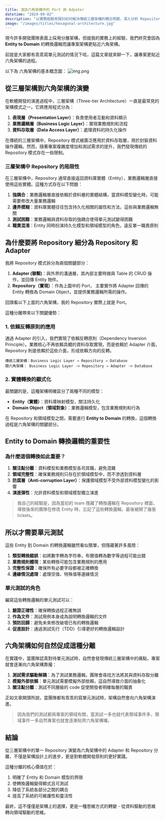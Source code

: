 ```yaml
---
title: 淺談六角架構中的 Port 與 Adpater
datetime: "2024-09-02"
description: "以實務經驗來探討如何解決傳統三層架構的耦合問題，深入分析 Repository 模式的重新設計，以及 Entity 到 Domain 轉換邏輯的關鍵作用。說明單元測試如何推動架構向六角架構自然演進，實現更好的關注點分離和系統可維護性。"
image: "/images/titles/hexagonal-architecture.jpg"
---
```



現今許多開發團隊表面上採用分層架構，但就我的實務上的經驗，我們終究會因為 **Entity to Domain** 的轉換邏輯而讓專案架構更貼近六角架構。

前提是大家都有乖乖寫單元測試的情況下哈，這篇文章就來聊一下，讓專案更貼近六角架構的過程。

以下為 六角架構的基本概念圖：
![img.png](/images/hexagoanl-architecture.png)

## 從三層架構到六角架構的演變

在軟體開發的演進過程中，三層架構（Three-tier Architecture）一直是最常見的架構模式之一。它將應用程式分為：

1. **表現層（Presentation Layer）**：負責使用者互動和資料顯示
2. **業務邏輯層（Business Logic Layer）**：實現業務規則和流程
3. **資料存取層（Data Access Layer）**：處理資料的持久化操作

在傳統的三層架構中，Repository 模式被廣泛應用於資料存取層，用於封裝資料操作邏輯。然而，隨著專案複雜度增加和測試需求的提升，我們發現傳統的 Repository 模式存在一些限制。

### 三層架構中 Repository 的局限性

在三層架構中，Repository 通常直接返回資料庫實體（Entity），業務邏輯層直接使用這些實體。這種方式存在以下問題：

1. **強耦合**：業務邏輯層直接依賴於資料層的實體結構，當資料模型變化時，可能需要修改大量業務邏輯
2. **邊界模糊**：資料庫實體往往包含持久化相關的屬性和方法，這些與業務邏輯無關
3. **測試困難**：業務邏輯與資料存取的強耦合使得單元測試變得困難
4. **職責混淆**：Entity 同時扮演持久化模型和領域模型的角色，違反單一職責原則

## 為什麼要將 Repository 細分為 Repository 和 Adapter

我將 Repository 模式拆分為兩個關鍵部分：

1. **Adapter (聯繫)**：與外界的溝通層，其內部主要時做與 Table 的 CRUD 操作，並回傳 Entity 物件。
2. **Repository（實現）**：作為上圖中的 Port， 主要實作將 Adapter 回傳的 Entity 轉換為 Domain Object，並提供業務邏輯所需的操作。

回頭看以下上面的六角架構，我的 Repository 實際上就是 Port。

這種分離帶來以下關鍵優勢：

### 1. 依賴反轉原則的應用

通過 Adapter 的引入，我們實現了依賴反轉原則（Dependency Inversion Principle）。業務核心不再依賴具體的資料存取實現，而是依賴於 Adapter 介面， Repository 則是依賴於這些介面，形成依賴方向的反轉。

```
傳統三層架構：Business Logic Layer → Repository → Database
類六角架構： Business Logic Layer -> Repository → Adapter -> Database
```

### 2. 實體轉換的顯式化

最關鍵的是，這種架構明確區分了兩種不同的模型：

- **Entity（實體）**：資料庫映射模型，關注持久化
- **Domain Object（領域對象）**：業務邏輯模型，包含業務規則和行為

在 Repository 和領域模型之間，需要進行 **Entity to Domain** 的轉換，這個轉換過程是六角架構的關鍵部分。

## Entity to Domain 轉換邏輯的重要性

### 為什麼這個轉換如此重要？

1. **關注點分離**：資料模型和業務模型各司其職，避免混雜
2. **領域完整性**：確保業務規則只存在於領域模型中，而不滲透到資料層
3. **防腐層（Anti-corruption Layer）**：保護領域模型不受外部資料模型變化的影響
4. **演進彈性**：允許資料模型和領域模型獨立演進

> 我自己的經驗是，因為當初的 team 隱藏了轉換邏輯在 Repository 裡面，導致後來的團隊在修改 Entity 時，忘記了這些轉換邏輯，最後被開了幾張 tickets。

## 所以才需要單元測試

這些 Entity 到 Domain 的轉換邏輯雖然看似簡單，但隱藏著許多風險：

1. **類型轉換錯誤**：如將數字轉為字符串，布爾值轉為數字等過程可能出錯
2. **業務規則體現**：某些轉換可能包含業務規則的應用
3. **完整性保證**：確保所有必要字段都被正確轉換
4. **邊緣情況處理**：處理空值、特殊值等邊緣情況

### 單元測試的角色

編寫這些轉換邏輯的單元測試可以：

1. **驗證正確性**：確保轉換過程正確無誤
2. **作為文件**：測試用例本身成為說明轉換邏輯的文件
3. **預防回歸**：避免未來修改破壞已有的轉換邏輯
4. **促進設計**：通過測試先行（TDD）引導更好的轉換邏輯設計

## 六角架構如何自然促成這種分離

在實踐中，當團隊認真對待單元測試時，自然會發現傳統三層架構中的痛點，專案就會逐漸向六角架構靠攏：

1. **測試需求驅動解耦**：為了測試業務邏輯，團隊會尋找方法將其與資料存取分離
2. **模擬外部依賴**：單元測試需要模擬外部依賴，這自然導致介面的抽象化
3. **關注點分離**：測試不同層級的 code 促使開發者明確每層的職責

正如文章開頭所說，當團隊都有乖乖的寫單元測試時，架構自然會向六角架構演進。

> 因為我們的測試都與專案的領域有關，當測試一多也就代表領域事件多，領域事件一多自然專案也就會逐漸貼齊六角架構囉。

## 結論

從三層架構中的單一 Repository 演變為六角架構中的 Adapter 和 Repository 分離，不僅是架構設計上的進步，更是對軟體開發原則的更好實踐。

這種分離的核心價值在於：

1. 明確了 Entity 和 Domain 模型的界限
2. 使轉換邏輯變得顯式且可測試
3. 降低了系統各部分之間的耦合
4. 提高了系統的可維護性和靈活性

最終，這不僅僅是架構上的選擇，更是一種思維方式的轉變 - 從資料驅動的思維轉向領域驅動的思維。

